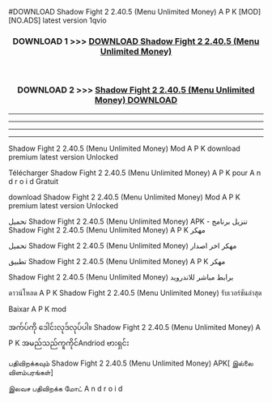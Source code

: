 #DOWNLOAD Shadow Fight 2  2.40.5 (Menu Unlimited Money) A P K [MOD] [NO.ADS] latest version 1qvio



<div align="center">

<h3>DOWNLOAD 1 >>> <a href="https://teeasianyam.web.app?sq=Shadow Fight 2  2.40.5 (Menu Unlimited Money)">DOWNLOAD Shadow Fight 2  2.40.5 (Menu Unlimited Money) </a></h3><br>

<h3>DOWNLOAD 2 >>> <a href="https://teeasianyam.web.app?sq=Shadow Fight 2  2.40.5 (Menu Unlimited Money) ">Shadow Fight 2  2.40.5 (Menu Unlimited Money)  DOWNLOAD </a></h3>

</div>


----------------------------------------------------------

----------------------------------------------------------

----------------------------------------------------------

----------------------------------------------------------


Shadow Fight 2  2.40.5 (Menu Unlimited Money)  Mod A P K download premium latest version Unlocked

Télécharger Shadow Fight 2  2.40.5 (Menu Unlimited Money)  A P K pour A n d r o i d Gratuit

download Shadow Fight 2  2.40.5 (Menu Unlimited Money)  Mod A P K premium latest version Unlocked

تحميل Shadow Fight 2  2.40.5 (Menu Unlimited Money)  APK - تنزيل برنامج Shadow Fight 2  2.40.5 (Menu Unlimited Money)  A P K مهكر

تحميل Shadow Fight 2  2.40.5 (Menu Unlimited Money)  مهكر اخر اصدار

تطبيق Shadow Fight 2  2.40.5 (Menu Unlimited Money)  A P K مهكر

Shadow Fight 2  2.40.5 (Menu Unlimited Money)  برابط مباشر للاندرويد

ดาวน์โหลด A P K Shadow Fight 2  2.40.5 (Menu Unlimited Money)  รับเวอร์ชันล่าสุด

Baixar A P K mod

အက်ပ်ကို ဒေါင်းလုဒ်လုပ်ပါ။ Shadow Fight 2  2.40.5 (Menu Unlimited Money)  A P K အမည်သည်ကူကိုင်Andriod ဗားရှင်း

பதிவிறக்கவும் Shadow Fight 2  2.40.5 (Menu Unlimited Money)  APK[ இல்லை விளம்பரங்கள்] 
 
இலவச பதிவிறக்க மோட் A n d r o i d



